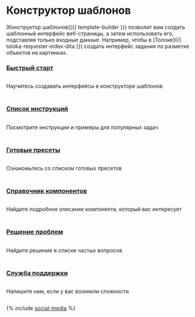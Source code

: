 <style scoped>
.grid-container {
  display: grid;
  grid-template-columns: repeat(auto-fit, minmax(300px, 1fr));
  column-gap: 50px;
  row-gap: 20px;
}
.grid-item {
  display: flex;
  flex-direction: column;
}
h2 {
  padding-top: 32px !important;
  margin-top: 0 !important;
}
h3 {
  padding-top: 8px !important;
  margin-top: 0 !important;
}
</style>

# Конструктор шаблонов

[Конструктор шаблонов]({{ template-builder }}) позволит вам создать шаблонный интерфейс веб-страницы, а затем использовать его, подставляя только входные данные. Например, чтобы в [Толоке]({{ toloka-requester-index-dita }}) создать интерфейс задания по разметке объектов на картинках.

<div class="grid-container">
    <div class="grid-item">
        <h3><a href="quickstart">Быстрый старт</a></h3>
        <p>Научитесь создавать интерфейсы в конструкторе шаблонов</p>
    </div>
    <div class="grid-item">
        <h3><a href="operations/all">Список инструкций</a></h3>
        <p>Посмотрите инструкции и примеры для популярных задач</p>
    </div>
    <div class="grid-item">
        <h3><a href="templates/">Готовые пресеты</a></h3>
        <p>Ознакомьтесь со списком готовых пресетов</p>
    </div>
    <div class="grid-item">
        <h3><a href="reference/">Справочник компонентов</a></h3>
        <p>Найдите подробное описание компонента, который вас интересует</p>
    </div>
    <div class="grid-item">
        <h3><a href="troubleshooting/troubleshooting">Решение проблем</a></h3>
        <p>Найдите решение в списке частых вопросов</p>
    </div>
    <div class="grid-item">
        <h3><a href="concepts/support">Служба поддержки</a></h3>
        <p>Напишите нам, если у вас возникли сложности</p>
    </div>
</div>

{% include [social-media](../_includes/social-media.md) %}